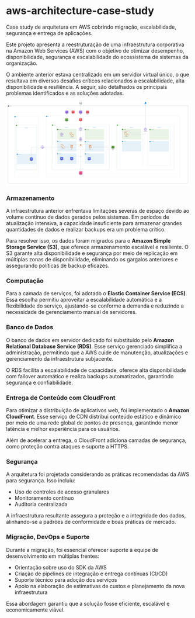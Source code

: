 # aws-architecture-case-study
Case study de arquitetura em AWS cobrindo migração, escalabilidade, segurança e entrega de aplicações.

Este projeto apresenta a reestruturação de uma infraestrutura corporativa na Amazon Web Services (AWS) com o objetivo de otimizar desempenho, disponibilidade, segurança e escalabilidade do ecossistema de sistemas da organização.

O ambiente anterior estava centralizado em um servidor virtual único, o que resultava em diversos desafios críticos relacionados a escalabilidade, alta disponibilidade e resiliência. A seguir, são detalhados os principais problemas identificados e as soluções adotadas.

![Diagrama do projeto](aws-diagram.png)

### Armazenamento

A infraestrutura anterior enfrentava limitações severas de espaço devido ao volume contínuo de dados gerados pelos sistemas. Em períodos de atualização intensiva, a capacidade insuficiente para armazenar grandes quantidades de dados e realizar backups era um problema crítico.  

Para resolver isso, os dados foram migrados para o **Amazon Simple Storage Service (S3)**, que oferece armazenamento escalável e resiliente. O S3 garante alta disponibilidade e segurança por meio de replicação em múltiplas zonas de disponibilidade, eliminando os gargalos anteriores e assegurando políticas de backup eficazes.

### Computação

Para a camada de serviços, foi adotado o **Elastic Container Service (ECS)**. Essa escolha permitiu aproveitar a escalabilidade automática e a flexibilidade do serviço, ajustando-se conforme a demanda e reduzindo a necessidade de gerenciamento manual de servidores.

### Banco de Dados

O banco de dados em servidor dedicado foi substituído pelo **Amazon Relational Database Service (RDS)**. Esse serviço gerenciado simplifica a administração, permitindo que a AWS cuide de manutenção, atualizações e gerenciamento da infraestrutura subjacente.  

O RDS facilita a escalabilidade de capacidade, oferece alta disponibilidade com failover automático e realiza backups automatizados, garantindo segurança e confiabilidade.

### Entrega de Conteúdo com CloudFront

Para otimizar a distribuição de aplicativos web, foi implementado o **Amazon CloudFront**. Esse serviço de CDN distribui conteúdo estático e dinâmico por meio de uma rede global de pontos de presença, garantindo menor latência e melhor experiência para os usuários.  

Além de acelerar a entrega, o CloudFront adiciona camadas de segurança, como proteção contra ataques e suporte a HTTPS.

### Segurança

A arquitetura foi projetada considerando as práticas recomendadas da AWS para segurança. Isso incluiu:  

- Uso de controles de acesso granulares  
- Monitoramento contínuo  
- Auditoria centralizada  

A infraestrutura resultante assegura a proteção e a integridade dos dados, alinhando-se a padrões de conformidade e boas práticas de mercado.

### Migração, DevOps e Suporte

Durante a migração, foi essencial oferecer suporte à equipe de desenvolvimento em múltiplas frentes:  

- Orientação sobre uso do SDK da AWS  
- Criação de pipelines de integração e entrega contínuas (CI/CD)  
- Suporte técnico para adoção dos serviços  
- Apoio na elaboração de estimativas de custos e planejamento da nova infraestrutura  

Essa abordagem garantiu que a solução fosse eficiente, escalável e economicamente viável.
